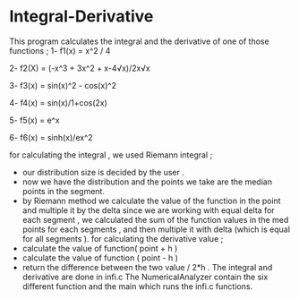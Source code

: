 # Integral-Derivative
This program calculates the integral and the derivative of one of those functions ;
1- f1(x) = x^2 / 4

2- f2(X) = (-x^3 + 3x^2 + x-4√x)/2x√x

3- f3(x) = sin(x)^2 - cos(x)^2

4- f4(x) = sin(x)/1+cos(2x)

5- f5(x) = e^x

6- f6(x) = sinh(x)/ex^2

for calculating the integral , we used Riemann integral ;
* our distribution size is decided by the user .
* now we have the distribution and the points we take are the median points in the segment.
* by Riemann method we calculate the value of the function in the point and multiple it by the delta
  since we are working with equal delta for each segment ,
  we calculated the sum of the function values in the med points for each segments , and then
  multiple it with delta (which is equal for all segments ).
for calculating the derivative value ; 
 * calculate the value of function( point + h )
 * calculate the value of function ( point - h )
 * return the difference between the two value / 2*h .
The integral and derivative are done in infi.c
The NumericalAnalyzer contain the six different function and the main which runs the infi.c functions.

